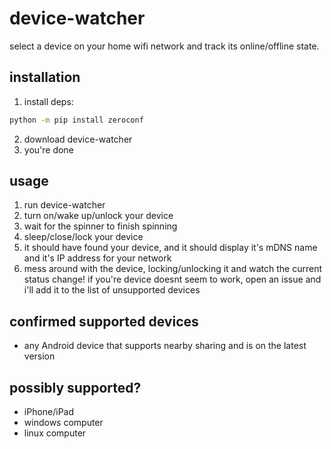 # device-watcher
select a device on your home wifi network and track its online/offline state.
## installation
1. install deps:
```bash
python -m pip install zeroconf
```
2. download device-watcher
3. you're done 
## usage
1. run device-watcher
2. turn on/wake up/unlock your device
3. wait for the spinner to finish spinning
4. sleep/close/lock your device
5. it should have found your device, and it should display it's mDNS name and it's IP address for your network
6. mess around with the device, locking/unlocking it and watch the current status change!
if you're device doesnt seem to work, open an issue and i'll add it to the list of unsupported devices
## confirmed supported devices
 - any Android device that supports nearby sharing and is on the latest version
## possibly supported?
 - iPhone/iPad
 - windows computer
 - linux computer
